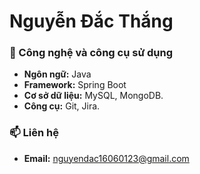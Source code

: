 # Nguyễn Đắc Thắng
### 🔧 Công nghệ và công cụ sử dụng
- **Ngôn ngữ:** Java
- **Framework:** Spring Boot
- **Cơ sở dữ liệu:** MySQL, MongoDB.
- **Công cụ:** Git, Jira.

### 📫 Liên hệ
- **Email:** [nguyendac16060123@gmail.com](mailto:nguyendac16060123@gmail.com)  

